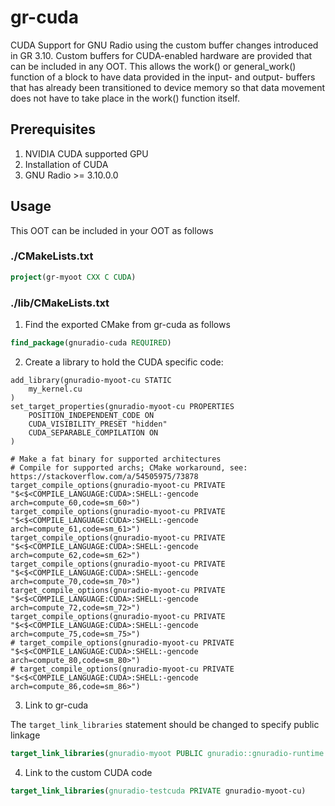 # gr-cuda

CUDA Support for GNU Radio using the custom buffer changes introduced in GR 3.10.  Custom buffers for CUDA-enabled hardware are provided that can be included in any OOT.  This allows the work() or general_work() function of a block to have data provided in the input- and output- buffers that has already been transitioned to device memory so that data movement does not have to take place in the work() function itself.  

## Prerequisites

1. NVIDIA CUDA supported GPU
2. Installation of CUDA
3. GNU Radio >= 3.10.0.0

## Usage

This OOT can be included in your OOT as follows

### ./CMakeLists.txt
```cmake
project(gr-myoot CXX C CUDA)
```

### ./lib/CMakeLists.txt

1. Find the exported CMake from gr-cuda as follows
```cmake
find_package(gnuradio-cuda REQUIRED)
```

2. Create a library to hold the CUDA specific code:

```cuda
add_library(gnuradio-myoot-cu STATIC 
    my_kernel.cu
)
set_target_properties(gnuradio-myoot-cu PROPERTIES 
    POSITION_INDEPENDENT_CODE ON
    CUDA_VISIBILITY_PRESET "hidden"
    CUDA_SEPARABLE_COMPILATION ON
)

# Make a fat binary for supported architectures
# Compile for supported archs; CMake workaround, see: https://stackoverflow.com/a/54505975/73878
target_compile_options(gnuradio-myoot-cu PRIVATE "$<$<COMPILE_LANGUAGE:CUDA>:SHELL:-gencode arch=compute_60,code=sm_60>")
target_compile_options(gnuradio-myoot-cu PRIVATE "$<$<COMPILE_LANGUAGE:CUDA>:SHELL:-gencode arch=compute_61,code=sm_61>")
target_compile_options(gnuradio-myoot-cu PRIVATE "$<$<COMPILE_LANGUAGE:CUDA>:SHELL:-gencode arch=compute_62,code=sm_62>")
target_compile_options(gnuradio-myoot-cu PRIVATE "$<$<COMPILE_LANGUAGE:CUDA>:SHELL:-gencode arch=compute_70,code=sm_70>")
target_compile_options(gnuradio-myoot-cu PRIVATE "$<$<COMPILE_LANGUAGE:CUDA>:SHELL:-gencode arch=compute_72,code=sm_72>")
target_compile_options(gnuradio-myoot-cu PRIVATE "$<$<COMPILE_LANGUAGE:CUDA>:SHELL:-gencode arch=compute_75,code=sm_75>")
# target_compile_options(gnuradio-myoot-cu PRIVATE "$<$<COMPILE_LANGUAGE:CUDA>:SHELL:-gencode arch=compute_80,code=sm_80>")
# target_compile_options(gnuradio-myoot-cu PRIVATE "$<$<COMPILE_LANGUAGE:CUDA>:SHELL:-gencode arch=compute_86,code=sm_86>")
```

3. Link to gr-cuda 

The `target_link_libraries` statement should be changed to specify public linkage
```cmake
target_link_libraries(gnuradio-myoot PUBLIC gnuradio::gnuradio-runtime gnuradio-cuda)
```

4. Link to the custom CUDA code
```cmake
target_link_libraries(gnuradio-testcuda PRIVATE gnuradio-myoot-cu)
```
